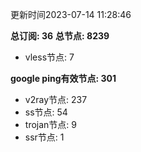 更新时间2023-07-14 11:28:46

**总订阅: 36**
**总节点: 8239**
- vless节点: 7

**google ping有效节点: 301**
- v2ray节点: 237
- ss节点: 54
- trojan节点: 9
- ssr节点: 1
